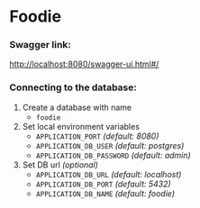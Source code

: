 # Foodie

### Swagger link:
[http://localhost:8080/swagger-ui.html#/](http://localhost:8080/swagger-ui.html#/)

### Connecting to the database: 
1. Create a database with name
   - `foodie`
2. Set local environment variables
   - `APPLICATION_PORT` _(default: 8080)_
   - `APPLICATION_DB_USER` _(default: postgres)_
   - `APPLICATION_DB_PASSWORD` _(default: admin)_
3. Set DB url _(optional)_
   - `APPLICATION_DB_URL` _(default: localhost)_
   - `APPLICATION_DB_PORT` _(default: 5432)_
   - `APPLICATION_DB_NAME` _(default: foodie)_
